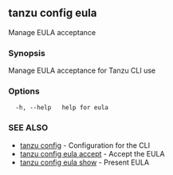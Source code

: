 ## tanzu config eula

Manage EULA acceptance

### Synopsis

Manage EULA acceptance for Tanzu CLI use

### Options

```
  -h, --help   help for eula
```

### SEE ALSO

* [tanzu config](tanzu_config.md)	 - Configuration for the CLI
* [tanzu config eula accept](tanzu_config_eula_accept.md)	 - Accept the EULA
* [tanzu config eula show](tanzu_config_eula_show.md)	 - Present EULA


